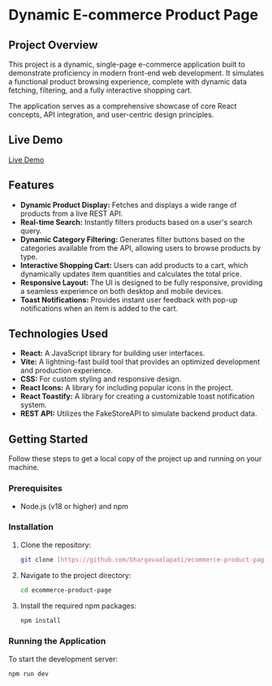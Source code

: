 # Dynamic E-commerce Product Page

## Project Overview

This project is a dynamic, single-page e-commerce application built to demonstrate proficiency in modern front-end web development. It simulates a functional product browsing experience, complete with dynamic data fetching, filtering, and a fully interactive shopping cart.

The application serves as a comprehensive showcase of core React concepts, API integration, and user-centric design principles.

## Live Demo

[Live Demo](https://ecommerce-product-page-urvp.vercel.app/)

## Features

- **Dynamic Product Display:** Fetches and displays a wide range of products from a live REST API.
- **Real-time Search:** Instantly filters products based on a user's search query.
- **Dynamic Category Filtering:** Generates filter buttons based on the categories available from the API, allowing users to browse products by type.
- **Interactive Shopping Cart:** Users can add products to a cart, which dynamically updates item quantities and calculates the total price.
- **Responsive Layout:** The UI is designed to be fully responsive, providing a seamless experience on both desktop and mobile devices.
- **Toast Notifications:** Provides instant user feedback with pop-up notifications when an item is added to the cart.

## Technologies Used

- **React:** A JavaScript library for building user interfaces.
- **Vite:** A lightning-fast build tool that provides an optimized development and production experience.
- **CSS:** For custom styling and responsive design.
- **React Icons:** A library for including popular icons in the project.
- **React Toastify:** A library for creating a customizable toast notification system.
- **REST API:** Utilizes the FakeStoreAPI to simulate backend product data.

## Getting Started

Follow these steps to get a local copy of the project up and running on your machine.

### Prerequisites

- Node.js (v18 or higher) and npm

### Installation

1.  Clone the repository:
    ```bash
    git clone [https://github.com/bhargavaalapati/ecommerce-product-page.git](https://github.com/bhargavaalapati/ecommerce-product-page.git)
    ```

2.  Navigate to the project directory:
    ```bash
    cd ecommerce-product-page
    ```

3.  Install the required npm packages:
    ```bash
    npm install
    ```

### Running the Application

To start the development server:

```bash
npm run dev
